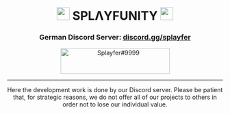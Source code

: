 <h1 align="center"> <img src="https://emojipedia-us.s3.amazonaws.com/source/skype/289/cyclone_1f300.png" width="30px" height="30px"> SPLΛYFUNITY <img src="https://emojipedia-us.s3.amazonaws.com/source/skype/289/cyclone_1f300.png" width="30px" height="30px"> </h1>
<h3 align="center">German Discord Server: <a href="https://splayfer.de">discord.gg/splayfer</a></h3>

<p align="center">
    <a href="https://splayfer.de"><img src="https://img.shields.io/badge/Discord-7488cd?style=for-the-badge&logo=discord&logoColor=white" alt="Splayfer#9999" width="255" height="60"/></a>
</p>

<hr />
<p align="center">Here the development work is done by our Discord server. Please be patient that, for strategic reasons, we do not offer all of our projects to others in order not to lose our individual value.</p>

<!--
# SPLΛYFUNITY
**Here are some ideas to get you started:**

🙋‍♀️ A short introduction - what is your organization all about?
🌈 Contribution guidelines - how can the community get involved?
👩‍💻 Useful resources - where can the community find your docs? Is there anything else the community should know?
🍿 Fun facts - what does your team eat for breakfast?
🧙 Remember, you can do mighty things with the power of [Markdown](https://docs.github.com/github/writing-on-github/getting-started-with-writing-and-formatting-on-github/basic-writing-and-formatting-syntax)
-->
